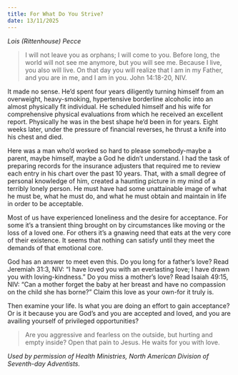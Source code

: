 ```yaml
---
title: For What Do You Strive?
date: 13/11/2025
---
```


_Lois (Rittenhouse) Pecce_

> <p></p>
> I will not leave you as orphans; I will come to you. Before long, the world will not see me anymore, but you will see me. Because I live, you also will live. On that day you will realize that I am in my Father, and you are in me, and I am in you. John 14:18-20, NIV.

It made no sense. He’d spent four years diligently turning himself from an overweight, heavy-smoking, hypertensive borderline alcoholic into an almost physically fit individual. He scheduled himself and his wife for comprehensive physical evaluations from which he received an excellent report. Physically he was in the best shape he’d been in for years. Eight weeks later, under the pressure of financial reverses, he thrust a knife into his chest and died.

Here was a man who’d worked so hard to please somebody-maybe a parent, maybe himself, maybe a God he didn’t understand. I had the task of preparing records for the insurance adjusters that required me to review each entry in his chart over the past 10 years. That, with a small degree of personal knowledge of him, created a haunting picture in my mind of a terribly lonely person. He must have had some unattainable image of what he must be, what he must do, and what he must obtain and maintain in life in order to be acceptable.

Most of us have experienced loneliness and the desire for acceptance. For some it’s a transient thing brought on by circumstances like moving or the loss of a loved one. For others it’s a gnawing need that eats at the very core of their existence. It seems that nothing can satisfy until they meet the demands of that emotional core.

God has an answer to meet even this. Do you long for a father’s love? Read Jeremiah 31:3, NIV: “I have loved you with an everlasting love; I have drawn you with loving-kindness.” Do you miss a mother’s love? Read Isaiah 49:15, NIV: “Can a mother forget the baby at her breast and have no compassion on the child she has borne?” Claim this love as your own-for it truly is.

Then examine your life. Is what you are doing an effort to gain acceptance? Or is it because you are God’s and you are accepted and loved, and you are availing yourself of privileged opportunities?

> <callout></callout>
> Are you aggressive and fearless on the outside, but hurting and empty inside? Open that pain to Jesus. He waits for you with love.

_Used by permission of Health Ministries, North American Division of Seventh-day Adventists._